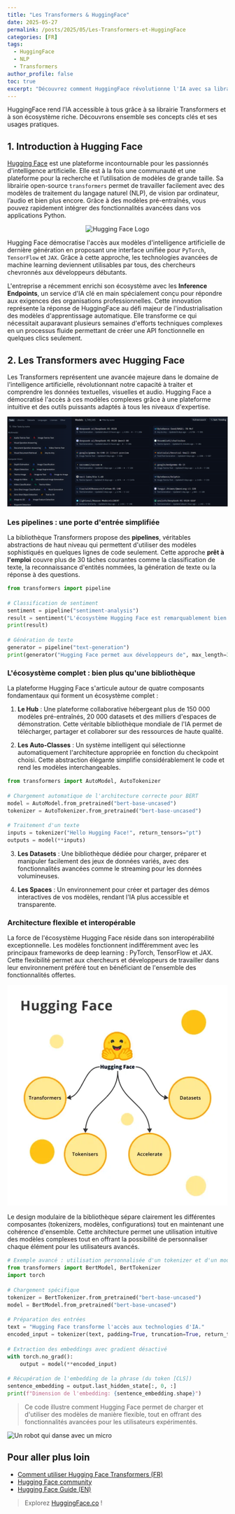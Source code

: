 ```yaml
---
title: "Les Transformers & HuggingFace"
date: 2025-05-27
permalink: /posts/2025/05/Les-Transformers-et-HuggingFace
categories: [FR]
tags:
  - HuggingFace
  - NLP
  - Transformers
author_profile: false
toc: true
excerpt: "Découvrez comment HuggingFace révolutionne l'IA avec sa librairie Transformers. Apprenez à utiliser les modèles pré-entraînés pour le NLP, la vision et plus encore."
---
```


HuggingFace rend l’IA accessible à tous grâce à sa librairie Transformers et à son écosystème riche. Découvrons ensemble ses concepts clés et ses usages pratiques.


## 1. Introduction à Hugging Face
[Hugging Face](https://huggingface.co/) est une plateforme incontournable pour les passionnés d'intelligence artificielle. Elle est à la fois une communauté et une plateforme pour la recherche et l’utilisation de modèles de grande taille. Sa librairie open-source `transformers` permet de travailler facilement avec des modèles de traitement du langage naturel (NLP), de vision par ordinateur,  l’audio et bien plus encore. Grâce à des modèles pré-entraînés, vous pouvez rapidement intégrer des fonctionnalités avancées dans vos applications Python.

<div style="text-align:center">
  <img src="https://huggingface.co/front/assets/huggingface_logo-noborder.svg" alt="Hugging Face Logo">
</div>

Hugging Face démocratise l'accès aux modèles d'intelligence artificielle de dernière génération en proposant une interface unifiée pour ``PyTorch``, ``TensorFlow`` et ``JAX``. Grâce à cette approche, les technologies avancées de machine learning deviennent utilisables par tous, des chercheurs chevronnés aux développeurs débutants.

L'entreprise a récemment enrichi son écosystème avec les **Inference Endpoints**, un service d'IA clé en main spécialement conçu pour répondre aux exigences des organisations professionnelles. Cette innovation représente la réponse de HuggingFace au défi majeur de l'industrialisation des modèles d'apprentissage automatique. Elle transforme ce qui nécessitait auparavant plusieurs semaines d'efforts techniques complexes en un processus fluide permettant de créer une API fonctionnelle en quelques clics seulement.


## 2. Les Transformers avec Hugging Face
Les Transformers représentent une avancée majeure dans le domaine de l'intelligence artificielle, révolutionnant notre capacité à traiter et comprendre les données textuelles, visuelles et audio. Hugging Face a démocratisé l'accès à ces modèles complexes grâce à une plateforme intuitive et des outils puissants adaptés à tous les niveaux d'expertise.

<div style="text-align:center">
  <img src="/images/posts/2025_06/huggingface_plateforme.png" alt="Hugging Face plateforme">
</div>


### Les pipelines : une porte d'entrée simplifiée
La bibliothèque Transformers propose des **pipelines**, véritables abstractions de haut niveau qui permettent d'utiliser des modèles sophistiqués en quelques lignes de code seulement. Cette approche **prêt à l'emploi** couvre plus de 30 tâches courantes comme la classification de texte, la reconnaissance d'entités nommées, la génération de texte ou la réponse à des questions.

```python
from transformers import pipeline

# Classification de sentiment
sentiment = pipeline("sentiment-analysis")
result = sentiment("L'écosystème Hugging Face est remarquablement bien conçu !")
print(result)  

# Génération de texte
generator = pipeline("text-generation")
print(generator("Hugging Face permet aux développeurs de", max_length=30)[0]['generated_text'])
```

### L'écosystème complet : bien plus qu'une bibliothèque
La plateforme Hugging Face s'articule autour de quatre composants fondamentaux qui forment un écosystème complet :

1. **Le Hub** : Une plateforme collaborative hébergeant plus de 150 000 modèles pré-entraînés, 20 000 datasets et des milliers d'espaces de démonstration. Cette véritable bibliothèque mondiale de l'IA permet de télécharger, partager et collaborer sur des ressources de haute qualité.

2. **Les Auto-Classes** : Un système intelligent qui sélectionne automatiquement l'architecture appropriée en fonction du checkpoint choisi. Cette abstraction élégante simplifie considérablement le code et rend les modèles interchangeables.

```python
from transformers import AutoModel, AutoTokenizer

# Chargement automatique de l'architecture correcte pour BERT
model = AutoModel.from_pretrained("bert-base-uncased")
tokenizer = AutoTokenizer.from_pretrained("bert-base-uncased")

# Traitement d'un texte
inputs = tokenizer("Hello Hugging Face!", return_tensors="pt")
outputs = model(**inputs)
```

3. **Les Datasets** : Une bibliothèque dédiée pour charger, préparer et manipuler facilement des jeux de données variés, avec des fonctionnalités avancées comme le streaming pour les données volumineuses.

4. **Les Spaces** : Un environnement pour créer et partager des démos interactives de vos modèles, rendant l'IA plus accessible et transparente.

### Architecture flexible et interopérable

La force de l'écosystème Hugging Face réside dans son interopérabilité exceptionnelle. Les modèles fonctionnent indifféremment avec les principaux frameworks de deep learning : PyTorch, TensorFlow et JAX. Cette flexibilité permet aux chercheurs et développeurs de travailler dans leur environnement préféré tout en bénéficiant de l'ensemble des fonctionnalités offertes.

<div style="text-align:center">
  <img src="/images/posts/2025_06/hf_frameworks.png" alt="Interopérabilité des frameworks avec Hugging Face" width="600">
</div>

Le design modulaire de la bibliothèque sépare clairement les différentes composantes (tokenizers, modèles, configurations) tout en maintenant une cohérence d'ensemble. Cette architecture permet une utilisation intuitive des modèles complexes tout en offrant la possibilité de personnaliser chaque élément pour les utilisateurs avancés.

```python
# Exemple avancé : utilisation personnalisée d'un tokenizer et d'un modèle
from transformers import BertModel, BertTokenizer
import torch

# Chargement spécifique
tokenizer = BertTokenizer.from_pretrained("bert-base-uncased")
model = BertModel.from_pretrained("bert-base-uncased")

# Préparation des entrées
text = "Hugging Face transforme l'accès aux technologies d'IA."
encoded_input = tokenizer(text, padding=True, truncation=True, return_tensors="pt")

# Extraction des embeddings avec gradient désactivé
with torch.no_grad():
    output = model(**encoded_input)

# Récupération de l'embedding de la phrase (du token [CLS])
sentence_embedding = output.last_hidden_state[:, 0, :]
print(f"Dimension de l'embedding: {sentence_embedding.shape}")
```

> Ce code illustre comment Hugging Face permet de charger et d'utiliser des modèles de manière flexible, tout en offrant des fonctionnalités avancées pour les utilisateurs expérimentés.


![Un robot qui danse avec un micro](https://media.giphy.com/media/26ufdipQqU2lhNA4g/giphy.gif)

## Pour aller plus loin
- [Comment utiliser Hugging Face Transformers (FR)](https://huggingface.co/blog)
- [Hugging Face community](https://huggingface.co/blog?tag=community)
- [Hugging Face Guide (EN)](https://inside-machinelearning.com/en/hugging-face-guide/)

> Explorez [HuggingFace.co](https://huggingface.co/) !